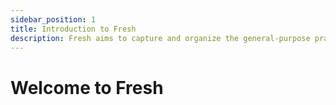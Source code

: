```yaml
---
sidebar_position: 1
title: Introduction to Fresh
description: Fresh aims to capture and organize the general-purpose practical tools, reusable visualization methods, and other relevant resources involved in daily scientific research activities, facilitating more efficient research workflows.
---
```


# Welcome to **Fresh**

